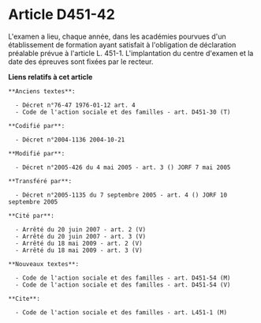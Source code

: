 # Article D451-42

L'examen a lieu, chaque année, dans les académies pourvues d'un établissement de formation ayant satisfait à l'obligation de
déclaration préalable prévue à l'article L. 451-1. L'implantation du centre d'examen et la date des épreuves sont fixées par
le recteur.

**Liens relatifs à cet article**

	**Anciens textes**:

	  - Décret n°76-47 1976-01-12 art. 4
	  - Code de l'action sociale et des familles - art. D451-30 (T)

	**Codifié par**:

	  - Décret n°2004-1136 2004-10-21

	**Modifié par**:

	  - Décret n°2005-426 du 4 mai 2005 - art. 3 () JORF 7 mai 2005

	**Transféré par**:

	  - Décret n°2005-1135 du 7 septembre 2005 - art. 4 () JORF 10 septembre 2005

	**Cité par**:

	  - Arrêté du 20 juin 2007 - art. 2 (V)
	  - Arrêté du 20 juin 2007 - art. 3 (V)
	  - Arrêté du 18 mai 2009 - art. 2 (V)
	  - Arrêté du 18 mai 2009 - art. 3 (V)

	**Nouveaux textes**:

	  - Code de l'action sociale et des familles - art. D451-54 (M)
	  - Code de l'action sociale et des familles - art. D451-54 (V)

	**Cite**:

	  - Code de l'action sociale et des familles - art. L451-1 (M)
